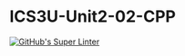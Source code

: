 # ICS3U-Unit2-02-CPP

[![GitHub's Super Linter](https://github.com/Huzaifa-Khalid-2/ICS3U-Unit2-02-CPP/workflows/GitHub's%20Super%20Linter/badge.svg)](https://github.com/Huzaifa-Khalid-2/ICS3U-Unit2-02-CPP/actions)
